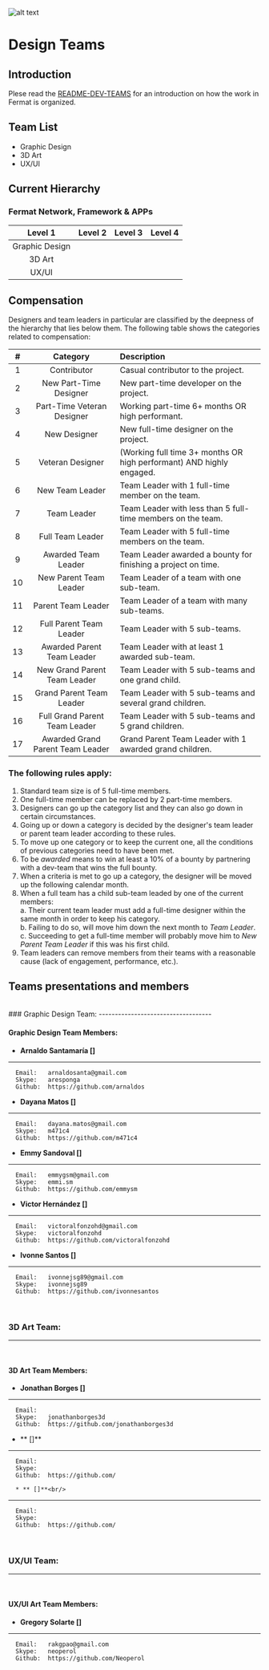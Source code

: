 ![alt text](https://github.com/bitDubai/media-kit/blob/master/MediaKit/Fermat%20Branding/Fermat%20Logotype/Fermat_Logo_3D.png "Fermat Logo")

# Design Teams

## Introduction

Plese read the [README-DEV-TEAMS](https://github.com/bitDubai/fermat/blob/master/README-DEV-TEAMS.md) for an introduction on how the work in Fermat is organized.

## Team List 

* Graphic Design
* 3D Art
* UX/UI

## Current Hierarchy

### Fermat Network, Framework & APPs

| Level 1 | Level 2 | Level 3 | Level 4 |
|:----:|:----:|:----:|:----:|
| Graphic Design |  |  |  |
| 3D Art |  |  |  |
| UX/UI |  |  |  |


## Compensation

Designers and team leaders in particular are classified by the deepness of the hierarchy that lies below them. The following table shows the categories related to compensation:

| # | Category | Description |
|:-----:|:-----:|:-----| 
| 1 | Contributor | Casual contributor to the project. |
| 2 | New Part-Time Designer | New part-time developer on the project. |
| 3 | Part-Time Veteran Designer | Working part-time 6+ months OR high performant. |
| 4 | New Designer | New full-time designer on the project. |
| 5 | Veteran Designer | (Working full time 3+ months OR high performant) AND highly engaged. |
| 6 | New Team Leader | Team Leader with 1 full-time member on the team. |
| 7 | Team Leader | Team Leader with less than 5 full-time members on the team. |
| 8 | Full Team Leader | Team Leader with 5 full-time members on the team. |
| 9 | Awarded Team Leader | Team Leader awarded a bounty for finishing a project on time. |
| 10 | New Parent Team Leader | Team Leader of a team with one sub-team. |
| 11 | Parent Team Leader | Team Leader of a team with many sub-teams. |
| 12 | Full Parent Team Leader | Team Leader with 5 sub-teams. |
| 13 | Awarded Parent Team Leader | Team Leader with at least 1 awarded sub-team. |
| 14 | New Grand Parent Team Leader | Team Leader with 5 sub-teams and one grand child. |
| 15 | Grand Parent Team Leader | Team Leader with 5 sub-teams and several grand children. |
| 16 | Full Grand Parent Team Leader | Team Leader with 5 sub-teams and 5 grand children. |
| 17 | Awarded Grand Parent Team Leader | Grand Parent Team Leader with 1 awarded grand children. |


### The following rules apply:

1. Standard team size is of 5 full-time members.
2. One full-time member can be replaced by 2 part-time members.
3. Designers can go up the category list and they can also go down in certain circumstances.
4. Going up or down a category is decided by the designer's team leader or parent team leader according to these rules.
5. To move up one category or to keep the current one, all the conditions of previous categories need to have been met.
6. To be _awarded_ means to win at least a 10% of a bounty by partnering with a dev-team that wins the full bounty.
7. When a criteria is met to go up a category, the designer will be moved up the following calendar month.
8. When a full team has a child sub-team leaded by one of the current members:<br>
    a. Their current team leader must add a full-time designer within the same month in order to keep his category.<br>
    b. Failing to do so, will move him down the next month to _Team Leader_.<br>
    c. Succeeding to get a full-time member will probably move him to _New Parent Team Leader_ if this was his first child.<br>
9. Team leaders can remove members from their teams with a reasonable cause (lack of engagement, performance, etc.).<br>

## Teams presentations and members

<br>
### Graphic Design Team:
-----------------------------------
<br>

#### Graphic Design Team Members:

* **Arnaldo Santamaría []**<br/>
---
      Email:   arnaldosanta@gmail.com
      Skype:   aresponga
      Github:  https://github.com/arnaldos

* **Dayana Matos []** <br/>
---
      Email:   dayana.matos@gmail.com
      Skype:   m471c4
      Github:  https://github.com/m471c4

* **Emmy Sandoval []** <br/>
---
      Email:   emmygsm@gmail.com
      Skype:   emmi.sm
      Github:  https://github.com/emmysm
      
* **Victor Hernández []** <br/>
---
      Email:   victoralfonzohd@gmail.com
      Skype:   victoralfonzohd
      Github:  https://github.com/victoralfonzohd
      
* **Ivonne Santos []** <br/>
---
      Email:   ivonnejsg89@gmail.com
      Skype:   ivonnejsg89
      Github:  https://github.com/ivonnesantos

<br/>

### 3D Art Team:
-----------------------------------
<br>

#### 3D Art Team Members:

* **Jonathan Borges []**<br/>
---
      Email:   
      Skype:   jonathanborges3d
      Github:  https://github.com/jonathanborges3d

* ** []**<br/>
---
      Email:   
      Skype:   
      Github:  https://github.com/
      
      * ** []**<br/>
---
      Email:   
      Skype:   
      Github:  https://github.com/
      
<br/>

### UX/UI Team:
-----------------------------------
<br>

#### UX/UI Art Team Members:

* **Gregory Solarte []**<br/>
---
      Email:   rakgpao@gmail.com
      Skype:   neoperol
      Github:  https://github.com/Neoperol
      
<br/>
